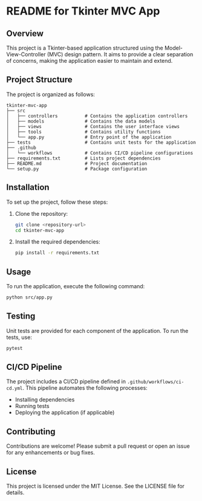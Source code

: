 # README for Tkinter MVC App

## Overview

This project is a Tkinter-based application structured using the Model-View-Controller (MVC) design pattern. It aims to provide a clear separation of concerns, making the application easier to maintain and extend.

## Project Structure

The project is organized as follows:

```plaintext
tkinter-mvc-app
├── src
│   ├── controllers          # Contains the application controllers
│   ├── models               # Contains the data models
│   ├── views                # Contains the user interface views
│   ├── tools                # Contains utility functions
│   └── app.py               # Entry point of the application
├── tests                    # Contains unit tests for the application
├── .github
│   └── workflows            # Contains CI/CD pipeline configurations
├── requirements.txt         # Lists project dependencies
├── README.md                # Project documentation
└── setup.py                 # Package configuration
```

## Installation

To set up the project, follow these steps:

1. Clone the repository:

   ```bash
   git clone <repository-url>
   cd tkinter-mvc-app
   ```

2. Install the required dependencies:

   ```bash
   pip install -r requirements.txt
   ```

## Usage

To run the application, execute the following command:

```bash
python src/app.py
```

## Testing

Unit tests are provided for each component of the application. To run the tests, use:

```bash
pytest
```

## CI/CD Pipeline

The project includes a CI/CD pipeline defined in `.github/workflows/ci-cd.yml`. This pipeline automates the following processes:

- Installing dependencies
- Running tests
- Deploying the application (if applicable)

## Contributing

Contributions are welcome! Please submit a pull request or open an issue for any enhancements or bug fixes.

## License

This project is licensed under the MIT License. See the LICENSE file for details.
